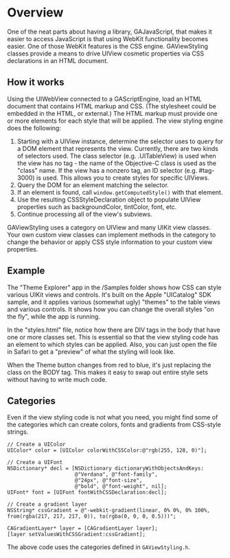 # Overview

One of the neat parts about having a library, GAJavaScript, that makes it easier to access JavaScript is that using WebKit functionality becomes easier. One of those WebKit features is the CSS engine. GAViewStyling classes provide a means to drive UIView cosmetic properties via CSS declarations in an HTML document.

## How it works

Using the UIWebView connected to a GAScriptEngine, load an HTML document that contains HTML markup and CSS. (The stylesheet could be embedded in the HTML, or external.) The HTML markup must provide one or more elements for each style that will be applied. The view styling engine does the following:

1. Starting with a UIView instance, determine the selector uses to query for a DOM element that represents the view. Currently, there are two kinds of selectors used. The class selector (e.g. .UITableView) is used when the view has no tag - the name of the Objective-C class is used as the "class" name. If the view has a nonzero tag, an ID selector (e.g. #tag-3000) is used. This allows you to create styles for specific UIViews.
2. Query the DOM for an element matching the selector.
3. If an element is found, call `window.getComputedStyle()` with that element.
4. Use the resulting CSSStyleDeclaration object to populate UIView properties such as backgroundColor, tintColor, font, etc.
5. Continue processing all of the view's subviews.

GAViewStyling uses a category on UIView and many UIKit view classes. Your own custom view classes can implement methods in the category to change the behavior or apply CSS style information to your custom view properties.

## Example

The "Theme Explorer" app in the /Samples folder shows how CSS can style various UIKit views and controls. It's built on the Apple "UICatalog" SDK sample, and it applies various (somewhat ugly) "themes" to the table views and various controls. It shows how you can change the overall styles "on the fly", while the app is running.

In the "styles.html" file, notice how there are DIV tags in the body that have one or more classes set. This is essential so that the view styling code has an element to which styles can be applied. Also, you can just open the file in Safari to get a "preview" of what the styling will look like.

When the Theme button changes from red to blue, it's just replacing the class on the BODY tag. This makes it easy to swap out entire style sets without having to write much code.

## Categories

Even if the view styling code is not what you need, you might find some of the categories which can create colors, fonts and gradients from CSS-style strings.

	// Create a UIColor
	UIColor* color = [UIColor colorWithCSSColor:@"rgb(255, 128, 0)"];
	
	// Create a UIFont
    NSDictionary* decl = [NSDictionary dictionaryWithObjectsAndKeys:
                          @"Verdana", @"font-family",
                          @"24px", @"font-size",
                          @"bold", @"font-weight", nil];
    UIFont* font = [UIFont fontWithCSSDeclaration:decl];
    
    // Create a gradient layer
    NSString* cssGradient = @"-webkit-gradient(linear, 0% 0%, 0% 100%, from(rgba(217, 217, 217, 0)), to(rgba(0, 0, 0, 0.5)))";

    CAGradientLayer* layer = [CAGradientLayer layer];
    [layer setValuesWithCSSGradient:cssGradient];

The above code uses the categories defined in `GAViewStyling.h`.

